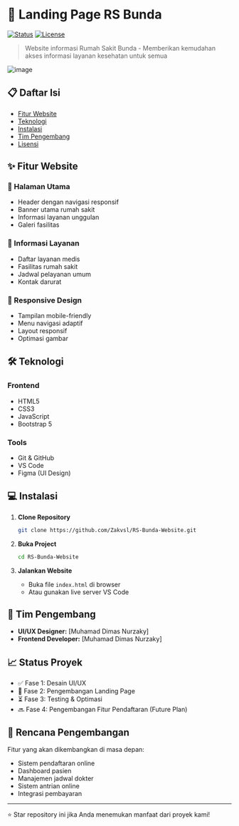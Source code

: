 # 🏥 Landing Page RS Bunda

[![Status](https://img.shields.io/badge/Status-Development-yellow.svg)](https://github.com/Zakvsl/RS-Bunda-Website)
[![License](https://img.shields.io/badge/License-MIT-green.svg)](https://choosealicense.com/licenses/mit/)

> Website informasi Rumah Sakit Bunda - Memberikan kemudahan akses informasi layanan kesehatan untuk semua

![image](https://github.com/user-attachments/assets/202ca765-56d8-42a1-9045-96cb93fdec52)


## 📋 Daftar Isi
- [Fitur Website](#✨-fitur-website)
- [Teknologi](#🛠️-teknologi)
- [Instalasi](#💻-instalasi)
- [Tim Pengembang](#👥-tim-pengembang)
- [Lisensi](#📄-lisensi)

## ✨ Fitur Website

### 🏥 Halaman Utama
- Header dengan navigasi responsif
- Banner utama rumah sakit
- Informasi layanan unggulan
- Galeri fasilitas


### 🏥 Informasi Layanan
- Daftar layanan medis
- Fasilitas rumah sakit
- Jadwal pelayanan umum
- Kontak darurat

### 📱 Responsive Design
- Tampilan mobile-friendly
- Menu navigasi adaptif
- Layout responsif
- Optimasi gambar

## 🛠️ Teknologi

### Frontend
- HTML5
- CSS3
- JavaScript
- Bootstrap 5

### Tools
- Git & GitHub
- VS Code
- Figma (UI Design)

## 💻 Instalasi

1. **Clone Repository**
   ```bash
   git clone https://github.com/Zakvsl/RS-Bunda-Website.git
   ```

2. **Buka Project**
   ```bash
   cd RS-Bunda-Website
   ```

3. **Jalankan Website**
   - Buka file `index.html` di browser
   - Atau gunakan live server VS Code

## 👥 Tim Pengembang

- **UI/UX Designer:** [Muhamad Dimas Nurzaky]
- **Frontend Developer:** [Muhamad Dimas Nurzaky]


## 📈 Status Proyek

- ✅ Fase 1: Desain UI/UX
- 🚧 Fase 2: Pengembangan Landing Page
- ⏳ Fase 3: Testing & Optimasi
- 🔜 Fase 4: Pengembangan Fitur Pendaftaran (Future Plan)

## 🔄 Rencana Pengembangan

Fitur yang akan dikembangkan di masa depan:
- Sistem pendaftaran online
- Dashboard pasien
- Manajemen jadwal dokter
- Sistem antrian online
- Integrasi pembayaran

---

⭐ Star repository ini jika Anda menemukan manfaat dari proyek kami!
